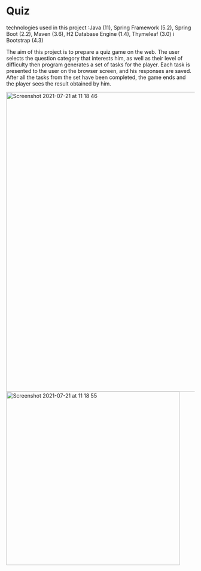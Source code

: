 #  Quiz

technologies used in this project :Java (11), Spring Framework (5.2), Spring Boot (2.2), Maven (3.6), H2 Database Engine (1.4), Thymeleaf (3.0) i Bootstrap (4.3)

The aim of this project is to prepare a quiz game on the web.
The user selects the question category that interests him, as well as their level of difficulty then program generates a set of tasks for the player.
Each task is presented to the user on the browser screen, and his responses are saved.
After all the tasks from the set have been completed, the game ends and the player sees the result obtained by him.

<img width="802" alt="Screenshot 2021-07-21 at 11 18 46" src="https://user-images.githubusercontent.com/82220073/126468582-0c6b0286-615e-446e-aea0-fe595e867ac4.png">
<img width="464" alt="Screenshot 2021-07-21 at 11 18 55" src="https://user-images.githubusercontent.com/82220073/126468586-7afe051a-8cc1-4376-8b1f-4c1194fb7afe.png">
